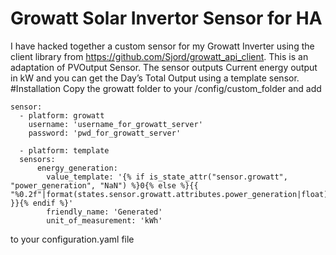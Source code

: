 # Growatt Solar Invertor Sensor for HA
I have hacked together a custom sensor for my Growatt Inverter using the client library from https://github.com/Sjord/growatt_api_client. This is an adaptation of PVOutput Sensor.
The sensor outputs Current energy output in kW and you can get the Day’s Total Output using a template sensor.
#Installation
Copy the growatt folder to your /config/custom_folder and add
```
sensor:
  - platform: growatt
    username: 'username_for_growatt_server'
    password: 'pwd_for_growatt_server'

  - platform: template
  sensors:
      energy_generation:
        value_template: '{% if is_state_attr("sensor.growatt", "power_generation", "NaN") %}0{% else %}{{ "%0.2f"|format(states.sensor.growatt.attributes.power_generation|float) }}{% endif %}'
        friendly_name: 'Generated'
        unit_of_measurement: 'kWh'
 ```
 to your configuration.yaml file

